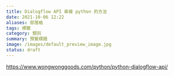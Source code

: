 ```yaml
---
title: Dialogflow API 串接 python 的方法
date: 2021-10-06 12:22
aliases: 部落格 
tags: 標籤
category: 類別
summary: 預覽標題
image: /images/default_preview_image.jpg
status: draft
---
```



https://www.wongwonggoods.com/python/python-dialogflow-api/